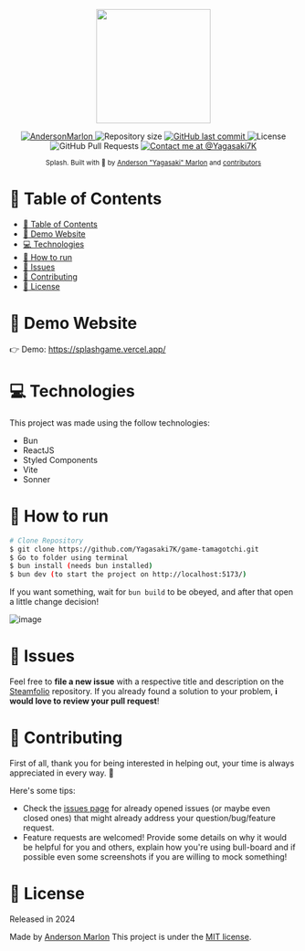 <p align="center">
   <img src="https://github.com/Yagasaki7K/game-tamagotchi/assets/23272064/faecb952-bbca-4c29-8774-e2efea74f5c1" width="200"/>
</p>

<p align="center">
   <a href="https://www.linkedin.com/in/andersonmarlon/">
      <img alt="AndersonMarlon" src="https://img.shields.io/badge/-AndersonMarlon-fff76f?style=flat&logo=Linkedin&logoColor=white" />
   </a>
  <img alt="Repository size" src="https://img.shields.io/github/repo-size/Yagasaki7K/game-tamagotchi?color=fff76f">

  <a href="https://github.com/Yagasaki7K/game-tamagotchi/commits/master">
    <img alt="GitHub last commit" src="https://img.shields.io/github/last-commit/Yagasaki7K/game-tamagotchi?color=fff76f">
  </a>
  <img alt="License" src="https://img.shields.io/badge/license-MIT-fff76f">
  <img alt="GitHub Pull Requests" src="https://img.shields.io/github/issues-pr/Yagasaki7K/game-tamagotchi?color=fff76f" />
  <a href="https://twitter.com/yagasaki7k">
    <img src="https://img.shields.io/twitter/follow/medusajs.svg?label=Contact%20me%20at%20@Yagasaki7K" alt="Contact me at @Yagasaki7K" />
  </a>
</p>

<div align="center">
  <sub>Splash. Built with 💛 by
    <a href="https://github.com/Yagasaki7K">Anderson "Yagasaki" Marlon</a> and
    <a href="https://github.com/Yagasaki7K/game-tamagotchi/graphs/contributors">
      contributors
    </a>
  </sub>
</div>

# 📌 Table of Contents

- [📌 Table of Contents](#-table-of-contents)
- [👀 Demo Website](#-demo-website)
- [💻 Technologies](#-technologies)
- [🚧 How to run](#-how-to-run)
- [🐛 Issues](#-issues)
- [🎉 Contributing](#-contributing)
- [📕 License](#-license)

# 👀 Demo Website

👉  Demo: https://splashgame.vercel.app/

# 💻 Technologies

This project was made using the follow technologies:

* Bun
* ReactJS
* Styled Components
* Vite
* Sonner

# 🚧 How to run

```bash
# Clone Repository
$ git clone https://github.com/Yagasaki7K/game-tamagotchi.git
$ Go to folder using terminal
$ bun install (needs bun installed)
$ bun dev (to start the project on http://localhost:5173/)
```

If you want something, wait for `bun build` to be obeyed, and after that open a little change decision!

![image](https://github.com/Yagasaki7K/game-tamagotchi/assets/23272064/35d6a6f0-ee54-4b8e-8274-503f8cd1bad3)

# 🐛 Issues

Feel free to **file a new issue** with a respective title and description on the [Steamfolio](https://github.com/Yagasaki7K/game-tamagotchi/issues) repository. If you already found a solution to your problem, **i would love to review your pull request**!

# 🎉 Contributing

First of all, thank you for being interested in helping out, your time is always appreciated in every way. :100:

Here's some tips:

* Check the [issues page](https://github.com/Yagasaki7K/game-tamagotchi/issues) for already opened issues (or maybe even closed ones) that might already address your question/bug/feature request.
* Feature requests are welcomed! Provide some details on why it would be helpful for you and others, explain how you're using bull-board and if possible even some screenshots if you are willing to mock something!

# 📕 License

Released in 2024

Made by [Anderson Marlon](https://github.com/Yagasaki7K)
This project is under the [MIT license](./LICENSE).
